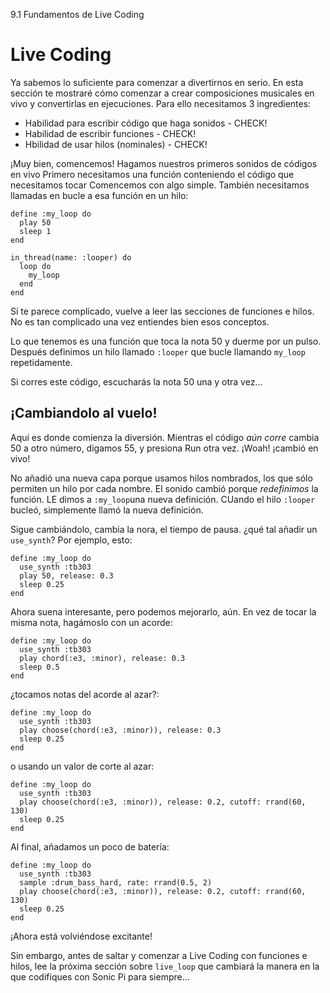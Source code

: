 9.1 Fundamentos de Live Coding 

# Live Coding

Ya sabemos lo suficiente para comenzar a divertirnos en serio. En esta
sección te mostraré cómo comenzar a crear composiciones musicales en vivo
y convertirlas en ejecuciones. Para ello necesitamos 3 ingredientes:

* Habilidad para escribir código que haga sonidos - CHECK!
* Habilidad de escribir funciones - CHECK!
* Hbilidad de usar hilos (nominales) - CHECK!

¡Muy bien, comencemos! Hagamos nuestros primeros sonidos de códigos en vivo
Primero necesitamos una función conteniendo el código que necesitamos tocar
Comencemos con algo simple. También necesitamos llamadas en bucle a esa 
función en un hilo:
```
define :my_loop do
  play 50
  sleep 1
end

in_thread(name: :looper) do
  loop do
    my_loop
  end
end
```

Si te parece complicado, vuelve a leer las secciones de funciones e hilos.
No es tan complicado una vez entiendes bien esos conceptos.

Lo que tenemos es una función que toca la nota 50 y duerme por un pulso. 
Después definimos un hilo llamado `:looper` que bucle llamando `my_loop` 
repetidamente.

Si corres este código, escucharás la nota 50 una y otra vez...

## ¡Cambiandolo al vuelo!

Aquí es donde comienza la diversión. Mientras el código *aún corre*
cambia 50 a otro número, digamos 55, y presiona Run otra vez. ¡Woah!
¡cambió en vivo!

No añadió una nueva capa porque usamos hilos nombrados, los que sólo 
permiten un hilo por cada nombre. El sonido cambió porque *redefinimos*
la función. LE dimos a `:my_loop`una nueva definición. CUando el hilo
`:looper` bucleó, simplemente llamó la nueva definición.

Sigue cambiándolo, cambia la nora, el tiempo de pausa. ¿qué tal añadir un
`use_synth`? Por ejemplo, esto:

```
define :my_loop do
  use_synth :tb303
  play 50, release: 0.3
  sleep 0.25
end
```
Ahora suena interesante, pero podemos mejorarlo, aún. En vez de tocar la
misma nota, hagámoslo con un acorde:

```
define :my_loop do
  use_synth :tb303
  play chord(:e3, :minor), release: 0.3
  sleep 0.5
end
```

¿tocamos notas del acorde al azar?:

```
define :my_loop do
  use_synth :tb303
  play choose(chord(:e3, :minor)), release: 0.3
  sleep 0.25
end
```

o usando un valor de corte al azar:

```
define :my_loop do
  use_synth :tb303
  play choose(chord(:e3, :minor)), release: 0.2, cutoff: rrand(60, 130)
  sleep 0.25
end
```

Al final, añadamos un poco de batería:

```
define :my_loop do
  use_synth :tb303
  sample :drum_bass_hard, rate: rrand(0.5, 2)
  play choose(chord(:e3, :minor)), release: 0.2, cutoff: rrand(60, 130)
  sleep 0.25
end
```

¡Ahora está volviéndose excitante! 

Sin embargo, antes de saltar y comenzar a Live Coding con funciones e 
hilos, lee la próxima sección sobre `live_loop` que cambiará la manera 
en la que codifiques con Sonic Pi para siempre...

